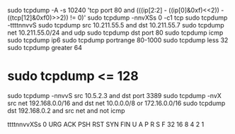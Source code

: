 
sudo tcpdump -A -s 10240 'tcp port 80 and (((ip[2:2] - ((ip[0]&0xf)<<2)) - ((tcp[12]&0xf0)>>2)) != 0)'
sudo tcpdump -nnvXSs 0 -c1 tcp
sudo tcpdump -ttttnnvvS
sudo tcpdump src 10.211.55.5 and dst 10.211.55.7
sudo tcpdump net 10.211.55.0/24 and udp
sudo tcpdump dst port 80
sudo tcpdump icmp
sudo tcpdump ip6
sudo tcpdump portrange 80-1000
sudo tcpdump less 32
sudo tcpdump greater 64
# sudo tcpdump  <= 128

sudo tcpdump -nnvvS src 10.5.2.3 and dst port 3389
sudo tcpdump -nvX src net 192.168.0.0/16 and dst net 10.0.0.0/8 or 172.16.0.0/16
sudo tcpdump dst 192.168.0.2 and src net and not icmp

ttttnnvvXSs 0
URG
ACK
PSH
RST
SYN
FIN
U A P R S F
32 16 8 4 2 1
